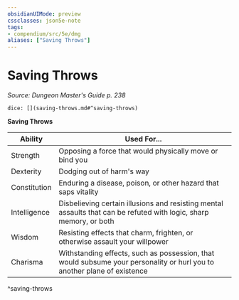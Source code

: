 ```yaml
---
obsidianUIMode: preview
cssclasses: json5e-note
tags:
- compendium/src/5e/dmg
aliases: ["Saving Throws"]
---
```

# Saving Throws
*Source: Dungeon Master's Guide p. 238* 

`dice: [](saving-throws.md#^saving-throws)`

**Saving Throws**

| Ability | Used For... |
|---------|-------------|
| Strength | Opposing a force that would physically move or bind you |
| Dexterity | Dodging out of harm's way |
| Constitution | Enduring a disease, poison, or other hazard that saps vitality |
| Intelligence | Disbelieving certain illusions and resisting mental assaults that can be refuted with logic, sharp memory, or both |
| Wisdom | Resisting effects that charm, frighten, or otherwise assault your willpower |
| Charisma | Withstanding effects, such as possession, that would subsume your personality or hurl you to another plane of existence |
^saving-throws